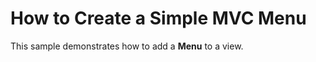 # How to Create a Simple MVC Menu


<p>This sample demonstrates how to add a <strong>Menu</strong> to a view.</p><br />


<br/>


